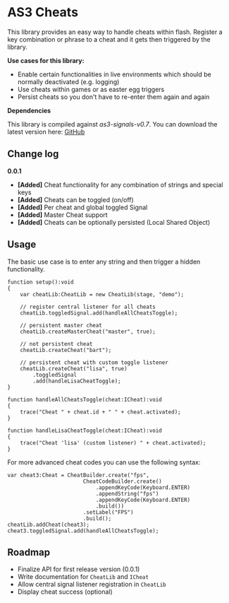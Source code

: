 AS3 Cheats
==================

This library provides an easy way to handle cheats within flash. Register a key combination or phrase to a cheat and it gets then triggered by the library.

**Use cases for this library:**

- Enable certain functionalities in live environments which should be normally deactivated (e.g. logging)
- Use cheats within games or as easter egg triggers
- Persist cheats so you don't have to re-enter them again and again

**Dependencies**

This library is compiled against *as3-signals-v0.7*. You can download the latest version here:  [GitHub](https://github.com/robertpenner/as3-signals)

Change log
----------

**0.0.1**

* **[Added]** Cheat functionality for any combination of strings and special keys
* **[Added]** Cheats can be toggled (on/off)
* **[Added]** Per cheat and global toggled Signal
* **[Added]** Master Cheat support
* **[Added]** Cheats can be optionally persisted (Local Shared Object)

Usage
-----

The basic use case is to enter any string and then trigger a hidden functionality. 

	function setup():void
	{
		var cheatLib:CheatLib = new CheatLib(stage, "demo");

		// register central listener for all cheats
		cheatLib.toggledSignal.add(handleAllCheatsToggle);

		// persistent master cheat
		cheatLib.createMasterCheat("master", true);

		// not persistent cheat
		cheatLib.createCheat("bart");

		// persistent cheat with custom toggle listener
		cheatLib.createCheat("lisa", true)
			.toggledSignal
			.add(handleLisaCheatToggle);
	}
	
	function handleAllCheatsToggle(cheat:ICheat):void
	{
		trace("Cheat " + cheat.id + " " + cheat.activated);
	}

	function handleLisaCheatToggle(cheat:ICheat):void
	{
		trace("Cheat 'lisa' (custom listener) " + cheat.activated);
	}

For more advanced cheat codes you can use the following syntax:

	var cheat3:Cheat = CheatBuilder.create("fps", 
							CheatCodeBuilder.create()
								.appendKeyCode(Keyboard.ENTER)
								.appendString("fps")
								.appendKeyCode(Keyboard.ENTER)
								.build())
							.setLabel("FPS")
							.build();
	cheatLib.addCheat(cheat3);
	cheat3.toggledSignal.add(handleAllCheatsToggle);

Roadmap
-------

- Finalize API for first release version (0.0.1)
- Write documentation for `CheatLib` and `ICheat`
- Allow central signal listener registration in `CheatLib`
- Display cheat success (optional)